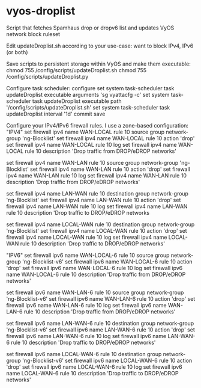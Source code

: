 # vyos-droplist
Script that fetches Spamhaus drop or dropv6 list and updates VyOS network block ruleset

Edit updateDroplist.sh according to your use-case: want to block IPv4, IPv6 (or both)

Save scripts to persistent storage within VyOS and make them executable:
  chmod 755 /config/scripts/updateDroplist.sh
  chmod 755 /config/scripts/updateDroplist.py

Configure task scheduler:
  configure
  set system task-scheduler task updateDroplist executable arguments 'sg vyattacfg -c'
  set system task-scheduler task updateDroplist executable path '/config/scripts/updateDroplist.sh'
  set system task-scheduler task updateDroplist interval '1d'
  commit
  save

Configure your IPv4/IPv6 firewall rules. I use a zone-based configuration:
  "IPV4"
  set firewall ipv4 name WAN-LOCAL rule 10 source group network-group 'ng-Blocklist'
  set firewall ipv4 name WAN-LOCAL rule 10 action 'drop'
  set firewall ipv4 name WAN-LOCAL rule 10 log
  set firewall ipv4 name WAN-LOCAL rule 10 description 'Drop traffic from DROP/eDROP networks'
  
  set firewall ipv4 name WAN-LAN rule 10 source group network-group 'ng-Blocklist'
  set firewall ipv4 name WAN-LAN rule 10 action 'drop'
  set firewall ipv4 name WAN-LAN rule 10 log
  set firewall ipv4 name WAN-LAN rule 10 description 'Drop traffic from DROP/eDROP networks'
  
  set firewall ipv4 name LAN-WAN rule 10 destination group network-group 'ng-Blocklist'
  set firewall ipv4 name LAN-WAN rule 10 action 'drop'
  set firewall ipv4 name LAN-WAN rule 10 log
  set firewall ipv4 name LAN-WAN rule 10 description 'Drop traffic to DROP/eDROP networks
  
  set firewall ipv4 name LOCAL-WAN rule 10 destination group network-group 'ng-Blocklist'
  set firewall ipv4 name LOCAL-WAN rule 10 action 'drop'
  set firewall ipv4 name LOCAL-WAN rule 10 log
  set firewall ipv4 name LOCAL-WAN rule 10 description 'Drop traffic to DROP/eDROP networks'

  "IPV6"
  set firewall ipv6 name WAN-LOCAL-6 rule 10 source group network-group 'ng-Blocklist-v6'
  set firewall ipv6 name WAN-LOCAL-6 rule 10 action 'drop'
  set firewall ipv6 name WAN-LOCAL-6 rule 10 log
  set firewall ipv6 name WAN-LOCAL-6 rule 10 description 'Drop traffic from DROP/eDROP networks'
  
  set firewall ipv6 name WAN-LAN-6 rule 10 source group network-group 'ng-Blocklist-v6'
  set firewall ipv6 name WAN-LAN-6 rule 10 action 'drop'
  set firewall ipv6 name WAN-LAN-6 rule 10 log
  set firewall ipv6 name WAN-LAN-6 rule 10 description 'Drop traffic from DROP/eDROP networks'
  
  set firewall ipv6 name LAN-WAN-6 rule 10 destination group network-group 'ng-Blocklist-v6'
  set firewall ipv6 name LAN-WAN-6 rule 10 action 'drop'
  set firewall ipv6 name LAN-WAN-6 rule 10 log
  set firewall ipv6 name LAN-WAN-6 rule 10 description 'Drop traffic to DROP/eDROP networks'
  
  set firewall ipv6 name LOCAL-WAN-6 rule 10 destination group network-group 'ng-Blocklist-v6'
  set firewall ipv6 name LOCAL-WAN-6 rule 10 action 'drop'
  set firewall ipv6 name LOCAL-WAN-6 rule 10 log
  set firewall ipv6 name LOCAL-WAN-6 rule 10 description 'Drop traffic to DROP/eDROP networks'
